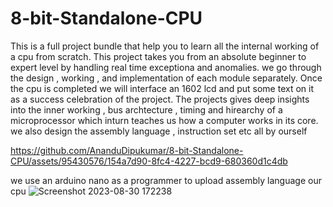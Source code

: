 # 8-bit-Standalone-CPU
  This is a full project bundle that help you to learn all the internal working of a cpu from scratch. This project takes you from an absolute beginner to expert level by handling real time exceptiona and anomalies. we go through the design , working , and implementation of each module separately. Once the cpu is completed we will interface an 1602 lcd and put some text on it as a success celebration of the project. The projects gives deep insights into the inner working , bus archtecture , timing and hirearchy of a microprocessor which inturn teaches us how a computer works in its core. we also design the assembly language , instruction set etc all by ourself

https://github.com/AnanduDipukumar/8-bit-Standalone-CPU/assets/95430576/154a7d90-8fc4-4227-bcd9-680360d1c4db

we use an arduino nano as a programmer to upload assembly language our cpu
![Screenshot 2023-08-30 172238](https://github.com/AnanduDipukumar/8-bit-Standalone-CPU/assets/95430576/fe0f5426-f434-484e-b59a-7bb43574ba1e)
